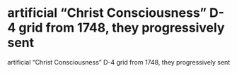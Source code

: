 # artificial “Christ Consciousness” D-4 grid from 1748, they progressively sent

artificial “Christ Consciousness” D-4 grid from 1748, they progressively sent